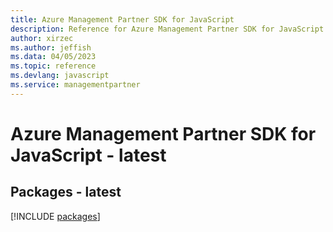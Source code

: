 ```yaml
---
title: Azure Management Partner SDK for JavaScript
description: Reference for Azure Management Partner SDK for JavaScript
author: xirzec
ms.author: jeffish
ms.data: 04/05/2023
ms.topic: reference
ms.devlang: javascript
ms.service: managementpartner
---
```

# Azure Management Partner SDK for JavaScript - latest
## Packages - latest
[!INCLUDE [packages](management-partner-index.md)]